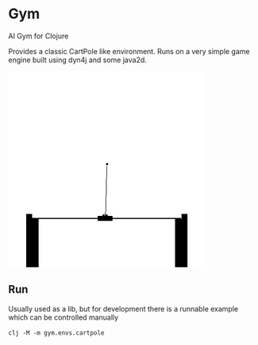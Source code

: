 # Gym
     
AI Gym for Clojure

Provides a classic CartPole like environment.
Runs on a very simple game engine built using dyn4j and some java2d.

![img](./img.png)

## Run

Usually used as a lib, but for development there is
a runnable example which can be controlled manually

    clj -M -m gym.envs.cartpole
